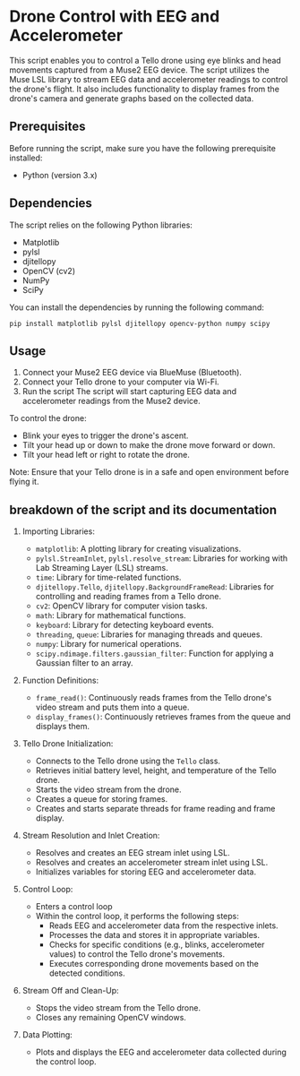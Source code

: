 # Drone Control with EEG and Accelerometer

This script enables you to control a Tello drone using eye blinks and head movements captured from a Muse2 EEG device. The script utilizes the Muse LSL library to stream EEG data and accelerometer readings to control the drone's flight.
It also includes functionality to display frames from the drone's camera and generate graphs based on the collected data.
## Prerequisites

Before running the script, make sure you have the following prerequisite installed:
- Python (version 3.x)

## Dependencies
The script relies on the following Python libraries:
- Matplotlib
- pylsl
- djitellopy
- OpenCV (cv2)
- NumPy
- SciPy

You can install the dependencies by running the following command:
```shell
pip install matplotlib pylsl djitellopy opencv-python numpy scipy
```
  
## Usage
1. Connect your Muse2 EEG device via BlueMuse (Bluetooth).
2. Connect your Tello drone to your computer via Wi-Fi.
3. Run the script
   The script will start capturing EEG data and accelerometer readings from the Muse2 device.

To control the drone:
- Blink your eyes to trigger the drone's ascent.
- Tilt your head up or down to make the drone move forward or down.
- Tilt your head left or right to rotate the drone.

Note: Ensure that your Tello drone is in a safe and open environment before flying it.
## breakdown of the script and its documentation

1. Importing Libraries:
   - `matplotlib`: A plotting library for creating visualizations.
   - `pylsl.StreamInlet`, `pylsl.resolve_stream`: Libraries for working with Lab Streaming Layer (LSL) streams.
   - `time`: Library for time-related functions.
   - `djitellopy.Tello`, `djitellopy.BackgroundFrameRead`: Libraries for controlling and reading frames from a Tello drone.
   - `cv2`: OpenCV library for computer vision tasks.
   - `math`: Library for mathematical functions.
   - `keyboard`: Library for detecting keyboard events.
   - `threading`, `queue`: Libraries for managing threads and queues.
   - `numpy`: Library for numerical operations.
   - `scipy.ndimage.filters.gaussian_filter`: Function for applying a Gaussian filter to an array.

2. Function Definitions:
   - `frame_read()`: Continuously reads frames from the Tello drone's video stream and puts them into a queue.
   - `display_frames()`: Continuously retrieves frames from the queue and displays them.
  
3. Tello Drone Initialization:
   - Connects to the Tello drone using the `Tello` class.
   - Retrieves initial battery level, height, and temperature of the Tello drone.
   - Starts the video stream from the drone.
   - Creates a queue for storing frames.
   - Creates and starts separate threads for frame reading and frame display.

4. Stream Resolution and Inlet Creation:
   - Resolves and creates an EEG stream inlet using LSL.
   - Resolves and creates an accelerometer stream inlet using LSL.
   - Initializes variables for storing EEG and accelerometer data.

5. Control Loop:
   - Enters a control loop 
   - Within the control loop, it performs the following steps:
     - Reads EEG and accelerometer data from the respective inlets.
     - Processes the data and stores it in appropriate variables.
     - Checks for specific conditions (e.g., blinks, accelerometer values) to control the Tello drone's movements.
     - Executes corresponding drone movements based on the detected conditions.

6. Stream Off and Clean-Up:
   - Stops the video stream from the Tello drone.
   - Closes any remaining OpenCV windows.

7. Data Plotting:
   - Plots and displays the EEG and accelerometer data collected during the control loop.
 

